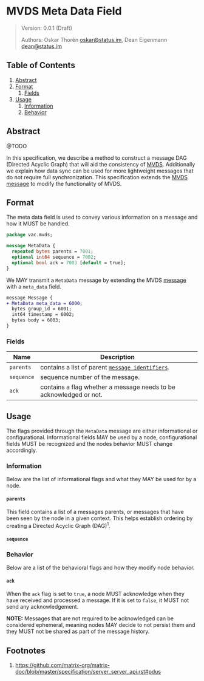 #  MVDS Meta Data Field

> Version: 0.0.1 (Draft)
> 
> Authors: Oskar Thorén <oskar@status.im>, Dean Eigenmann <dean@status.im>

##  Table of Contents

1. [Abstract](#abstract)
2. [Format](#format)
    1. [Fields](#fields) 
1. [Usage](#usage)
    1. [Information](#information)
    2. [Behavior](#behavior)

## Abstract

@TODO

In this specification, we describe a method to construct a message DAG (Directed Acyclic Graph) that will aid the consistency of [MVDS](./README.md). Additionally we explain how data sync can be used for more lightweight messages that do not require full synchronization. This specification extends the [MVDS message](./README.md#payloads) to modify the functionality of MVDS.

## Format

The meta data field is used to convey various information on a message and how it MUST be handled.

```protobuf
package vac.mvds;

message MetaData {
  repeated bytes parents = 7001;
  optional int64 sequence = 7002;
  optional bool ack = 7003 [default = true];
}
```

We MAY transmit a `MetaData` message by extending the MVDS [message](./README.md#payloads) with a `meta_data` field.

```diff
message Message {
+ MetaData meta_data = 6000;
  bytes group_id = 6001;
  int64 timestamp = 6002;
  bytes body = 6003;
}
```
### Fields

| Name          |  Description                                                              |
| ------------- | ------------------------------------------------------------------------- |
| `parents`     |  contains a list of parent [`message identifiers`](./README.md#payloads). |
| `sequence`    |  sequence number of the message.                                          |
| `ack`         |  contains a flag whether a message needs to be acknowledged or not.       |

## Usage

The flags provided through the `MetaData` message are either informational or configurational. Informational fields MAY be used by a node, configurational fields MUST be recognized and the nodes behavior MUST change accordingly.

### Information

Below are the list of informational flags and what they MAY be used for by a node.

#### `parents`

This field contains a list of a messages parents, or messages that have been seen by the node in a given context. This helps establish ordering by creating a Directed Acyclic Graph (DAG)<sup>1</sup>.

#### `sequence`

<!-- This will be related to remote log -->

### Behavior

Below are a list of the behavioral flags and how they modify node behavior.

#### `ack`

When the `ack` flag is set to `true`, a node MUST acknowledge when they have received and processed  a message. If it is set to `false`, it MUST not send any acknowledgement.

**NOTE:** Messages that are not required to be acknowledged can be considered ephemeral, meaning nodes MAY decide to not persist them and they MUST not be shared as part of the message history.

## Footnotes
1. <https://github.com/matrix-org/matrix-doc/blob/master/specification/server_server_api.rst#pdus>
